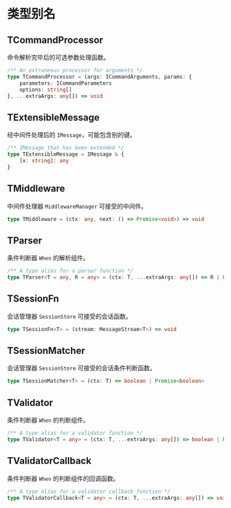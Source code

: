 # 类型别名

## TCommandProcessor [<Badge text="0.3.0-" type="error" /> <Badge text="classes/command/definitions"></Badge>](https://github.com/ionjs-dev/ionjs/tree/master/src/classes/command/definitions.ts)
命令解析完毕后的可选参数处理函数。

```ts {2}
/** An extraneous processor for arguments */
type TCommandProcessor = (args: ICommandArguments, params: {
    parameters: ICommandParameters
    options: string[]
}, ...extraArgs: any[]) => void
```

## TExtensibleMessage [<Badge text="instances/definitions" />](https://github.com/ionjs-dev/ionjs/tree/master/src/instances/definitions.ts)
经中间件处理后的 `IMessage`，可能包含别的键。

```ts {2}
/** IMessage that has been extended */
type TExtensibleMessage = IMessage & {
    [x: string]: any
}
```

## TMiddleware [<Badge text="classes/middleware/definitions" />](https://github.com/ionjs-dev/ionjs/tree/master/src/classes/middleware/definitions.ts)
中间件处理器 `MiddlewareManager` 可接受的中间件。

```ts {1}
type TMiddleware = (ctx: any, next: () => Promise<void>) => void
```

## TParser [<Badge text="classes/when/definitions" />](https://github.com/ionjs-dev/ionjs/tree/master/src/classes/when/definitions.ts)
条件判断器 `When` 的解析组件。

```ts {2}
/** A type alias for a parser function */
type TParser<T = any, R = any> = (ctx: T, ...extraArgs: any[]) => R | Promise<R>
```

## TSessionFn [<Badge text="classes/session/definitions" />](https://github.com/ionjs-dev/ionjs/tree/master/src/classes/session/definitions.ts)
会话管理器 `SessionStore` 可接受的会话函数。

```ts {1}
type TSessionFn<T> = (stream: MessageStream<T>) => void
```

## TSessionMatcher [<Badge text="classes/session/definitions" />](https://github.com/ionjs-dev/ionjs/tree/master/src/classes/session/definitions.ts)
会话管理器 `SessionStore` 可接受的会话条件判断函数。

```ts {1}
type TSessionMatcher<T> = (ctx: T) => boolean | Promise<boolean>
```

## TValidator [<Badge text="classes/when/definitions" />](https://github.com/ionjs-dev/ionjs/tree/master/src/classes/when/definitions.ts)
条件判断器 `When` 的判断组件。

```ts {2}
/** A type alias for a validator function */
type TValidator<T = any> = (ctx: T, ...extraArgs: any[]) => boolean | Promise<boolean>
```

## TValidatorCallback [<Badge text="classes/when/definitions" />](https://github.com/ionjs-dev/ionjs/tree/master/src/classes/when/definitions.ts)
条件判断器 `When` 的判断组件的回调函数。

```ts {2}
/** A type alias for a validator callback function */
type TValidatorCallback<T = any> = (ctx: T, ...extraArgs: any[]) => void
```

